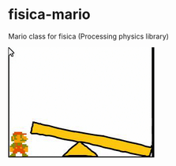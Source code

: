# fisica-mario
Mario class for fisica (Processing physics library)

![fisica_mario_example](/fisica_mario_example/fisica_mario_example.gif)
